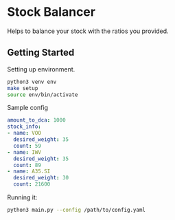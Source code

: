 # Stock Balancer

Helps to balance your stock with the ratios you provided.


## Getting Started
Setting up environment.
```bash
python3 venv env
make setup
source env/bin/activate
```

Sample config
```yaml
amount_to_dca: 1000
stock_info:
- name: VOO
  desired_weight: 35
  count: 59
- name: IWV
  desired_weight: 35
  count: 89
- name: A35.SI
  desired_weight: 30
  count: 21600
```

Running it:
```bash
python3 main.py --config /path/to/config.yaml
```
